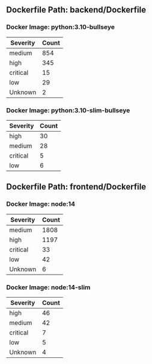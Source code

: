 ## Dockerfile Path: backend/Dockerfile

### Docker Image: python:3.10-bullseye
| Severity | Count |
|----------|-------|
| medium | 854 |
| high | 345 |
| critical | 15 |
| low | 29 |
| Unknown | 2 |

### Docker Image: python:3.10-slim-bullseye
| Severity | Count |
|----------|-------|
| high | 30 |
| medium | 28 |
| critical | 5 |
| low | 6 |


## Dockerfile Path: frontend/Dockerfile

### Docker Image: node:14
| Severity | Count |
|----------|-------|
| medium | 1808 |
| high | 1197 |
| critical | 33 |
| low | 42 |
| Unknown | 6 |

### Docker Image: node:14-slim
| Severity | Count |
|----------|-------|
| high | 46 |
| medium | 42 |
| critical | 7 |
| low | 5 |
| Unknown | 4 |